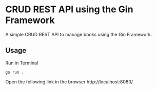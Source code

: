 # CRUD REST API using the Gin Framework

A simple CRUD REST API to manage books using the Gin Framework.  

## Usage

Run in Terminal

```
go run .
```

Open the following link in the browser
http://localhost:8080/